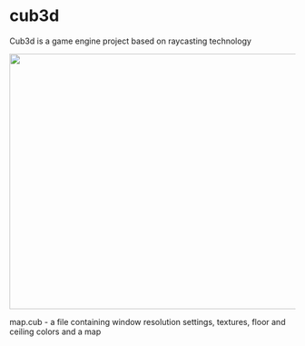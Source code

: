 # cub3d

Cub3d is a game engine project based on raycasting technology

<img src="https://i.ibb.co/52D0pTw/68747470733a2f2f692e696d6775722e636f6d2f566631484c52452e706e67.png"  width="600" height="450">

map.cub - a file containing window resolution settings, textures, floor and ceiling colors and a map
